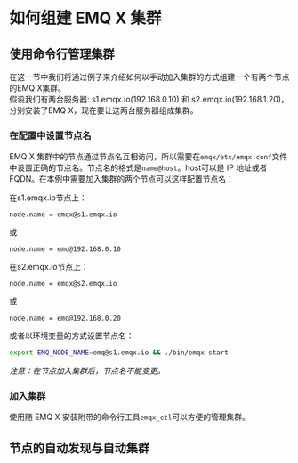 # 如何组建 EMQ X 集群

## 使用命令行管理集群
在这一节中我们将通过例子来介绍如何以手动加入集群的方式组建一个有两个节点的EMQ X集群。  
假设我们有两台服务器: s1.emqx.io(192.168.0.10) 和 s2.emqx.io(192.168.1.20)，分别安装了EMQ X，现在要让这两台服务器组成集群。

### 在配置中设置节点名
EMQ X 集群中的节点通过节点名互相访问，所以需要在`emqx/etc/emqx.conf`文件中设置正确的节点名。节点名的格式是`name@host`。host可以是 IP 地址或者 FQDN。在本例中需要加入集群的两个节点可以这样配置节点名：

在s1.emqx.io节点上：
```
node.name = emqx@s1.emqx.io

```
或
```
node.name = emq@192.168.0.10
```
在s2.emqx.io节点上：
```
node.name = emqx@s2.emqx.io

```
或
```
node.name = emq@192.168.0.20
```

或者以环境变量的方式设置节点名：
```bash
export EMQ_NODE_NAME=emq@s1.emqx.io && ./bin/emqx start
```

_注意：在节点加入集群后，节点名不能变更。_

### 加入集群
使用随 EMQ X 安装附带的命令行工具`emqx_ctl`可以方便的管理集群。

## 节点的自动发现与自动集群
